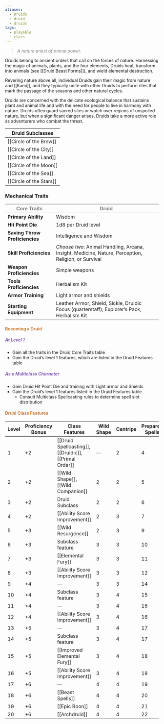 ```yaml
---
aliases:
  - Druids
  - druid
  - druids
tags:
  - playable
  - class
---
```

> *<span style="color:rgb(125, 125, 125)">A nature priest of primal power.</span>* 

Druids belong to ancient orders that call on the forces of nature. Harnessing the magic of animals, plants, and the four elements, Druids heal, transform into animals (see [[Druid Beast Forms]]), and wield elemental destruction.

Revering nature above all, individual Druids gain their magic from nature and [[Kami]], and they typically unite with other Druids to perform rites that mark the passage of the seasons and other natural cycles.

Druids are concerned with the delicate ecological balance that sustains plant and animal life and with the need for people to live in harmony with nature. Druids often guard sacred sites or watch over regions of unspoiled nature, but when a significant danger arises, Druids take a more active role as adventurers who combat the threat.


| Druid Subclasses        |
| ----------------------- |
| [[Circle of the Brew]]  |
| [[Circle of the City]]  |
| [[Circle of the Land]]  |
| [[Circle of the Moon]]  |
| [[Circle of the Sea]]   |
| [[Circle of the Stars]] |
### Mechanical Traits


| <span style="color:rgb(125, 125, 125)">Core Traits</span> | <span style="color:rgb(125, 125, 125)">Druid</span>                                                 |
| --------------------------------------------------------- | --------------------------------------------------------------------------------------------------- |
| **Primary Ability**                                       | Wisdom                                                                                              |
| **Hit Point Die**                                         | 1d8 per Druid level                                                                                 |
| **Saving Throw Proficiencies**                            | Intelligence and Wisdom                                                                             |
| **Skill Proficiencies**                                   | *Choose two*: Animal Handling, Arcana, Insight, Medicine, Nature, Perception, Religion, or Survival |
| **Weapon Proficiencies**                                  | Simple weapons                                                                                      |
| **Tools Proficiencies**                                   | Herbalism Kit                                                                                       |
| **Armor Training**                                        | Light armor and shields                                                                             |
| **Starting Equipment**                                    | Leather Armor, Shield, Sickle, Druidic Focus (quarterstaff), Explorer’s Pack, Herbalism Kit         |
#### <span style="color:rgb(203, 123, 55)">Becoming a Druid</span>

##### <span style="color:rgb(134, 93, 187)">At Level 1</span>

- Gain all the traits in the Druid Core Traits table
- Gain the Druid’s level 1 features, which are listed in the Druid Features table
##### <span style="color:rgb(134, 93, 187)">As a Multiclass Character</span>

- Gain Druid Hit Point Die and training with Light armor and Shields
- Gain the Druid’s level 1 features listed in the Druid Features table
	- Consult Multiclass Spellcasting rules to determine spell slot distribution

#### <span style="color:rgb(203, 123, 55)">Druid Class Features</span> 

| Level | Proficiency Bonus | Class Features                                        | Wild Shape                                      | Cantrips | Prepared Spells | Lvl 1 Slots | Lvl 2 Slots                                     | Lvl 3 Slots                                     | Lvl 4 Slots                                     | Lvl 5 Slots                                     | Lvl 6 Slots                                     | Lvl 7 Slots                                     | Lvl 8 Slots                                     | Lvl 9 Slots                                     |
| ----- | ----------------- | ----------------------------------------------------- | ----------------------------------------------- | -------- | --------------- | ----------- | ----------------------------------------------- | ----------------------------------------------- | ----------------------------------------------- | ----------------------------------------------- | ----------------------------------------------- | ----------------------------------------------- | ----------------------------------------------- | ----------------------------------------------- |
| 1     | +2                | [[Druid Spellcasting]], [[Druidic]], [[Primal Order]] | <span style="color:rgb(125, 125, 125)">—</span> | 2        | 4               | 2           | <span style="color:rgb(125, 125, 125)">—</span> | <span style="color:rgb(125, 125, 125)">—</span> | <span style="color:rgb(125, 125, 125)">—</span> | <span style="color:rgb(125, 125, 125)">—</span> | <span style="color:rgb(125, 125, 125)">—</span> | <span style="color:rgb(125, 125, 125)">—</span> | <span style="color:rgb(125, 125, 125)">—</span> | <span style="color:rgb(125, 125, 125)">—</span> |
| 2     | +2                | [[Wild Shape]], [[Wild Companion]]                    | 2                                               | 2        | 5               | 3           | <span style="color:rgb(125, 125, 125)">—</span> | <span style="color:rgb(125, 125, 125)">—</span> | <span style="color:rgb(125, 125, 125)">—</span> | <span style="color:rgb(125, 125, 125)">—</span> | <span style="color:rgb(125, 125, 125)">—</span> | <span style="color:rgb(125, 125, 125)">—</span> | <span style="color:rgb(125, 125, 125)">—</span> | <span style="color:rgb(125, 125, 125)">—</span> |
| 3     | +2                | Druid Subclass                                        | 2                                               | 2        | 6               | 4           | 2                                               | <span style="color:rgb(125, 125, 125)">—</span> | <span style="color:rgb(125, 125, 125)">—</span> | <span style="color:rgb(125, 125, 125)">—</span> | <span style="color:rgb(125, 125, 125)">—</span> | <span style="color:rgb(125, 125, 125)">—</span> | <span style="color:rgb(125, 125, 125)">—</span> | <span style="color:rgb(125, 125, 125)">—</span> |
| 4     | +2                | [[Ability Score Improvement]]                         | 2                                               | 3        | 7               | 4           | 3                                               | <span style="color:rgb(125, 125, 125)">—</span> | <span style="color:rgb(125, 125, 125)">—</span> | <span style="color:rgb(125, 125, 125)">—</span> | <span style="color:rgb(125, 125, 125)">—</span> | <span style="color:rgb(125, 125, 125)">—</span> | <span style="color:rgb(125, 125, 125)">—</span> | <span style="color:rgb(125, 125, 125)">—</span> |
| 5     | +3                | [[Wild Resurgence]]                                   | 2                                               | 3        | 9               | 4           | 3                                               | 2                                               | <span style="color:rgb(125, 125, 125)">—</span> | <span style="color:rgb(125, 125, 125)">—</span> | <span style="color:rgb(125, 125, 125)">—</span> | <span style="color:rgb(125, 125, 125)">—</span> | <span style="color:rgb(125, 125, 125)">—</span> | <span style="color:rgb(125, 125, 125)">—</span> |
| 6     | +3                | Subclass feature                                      | 3                                               | 3        | 10              | 4           | 3                                               | 3                                               | <span style="color:rgb(125, 125, 125)">—</span> | <span style="color:rgb(125, 125, 125)">—</span> | <span style="color:rgb(125, 125, 125)">—</span> | <span style="color:rgb(125, 125, 125)">—</span> | <span style="color:rgb(125, 125, 125)">—</span> | <span style="color:rgb(125, 125, 125)">—</span> |
| 7     | +3                | [[Elemental Fury]]                                    | 3                                               | 3        | 11              | 4           | 3                                               | 3                                               | 1                                               | <span style="color:rgb(125, 125, 125)">—</span> | <span style="color:rgb(125, 125, 125)">—</span> | <span style="color:rgb(125, 125, 125)">—</span> | <span style="color:rgb(125, 125, 125)">—</span> | <span style="color:rgb(125, 125, 125)">—</span> |
| 8     | +3                | [[Ability Score Improvement]]                         | 3                                               | 3        | 12              | 4           | 3                                               | 3                                               | 2                                               | <span style="color:rgb(125, 125, 125)">—</span> | <span style="color:rgb(125, 125, 125)">—</span> | <span style="color:rgb(125, 125, 125)">—</span> | <span style="color:rgb(125, 125, 125)">—</span> | <span style="color:rgb(125, 125, 125)">—</span> |
| 9     | +4                | <span style="color:rgb(125, 125, 125)">—</span>       | 3                                               | 3        | 14              | 4           | 3                                               | 3                                               | 3                                               | 1                                               | <span style="color:rgb(125, 125, 125)">—</span> | <span style="color:rgb(125, 125, 125)">—</span> | <span style="color:rgb(125, 125, 125)">—</span> | <span style="color:rgb(125, 125, 125)">—</span> |
| 10    | +4                | Subclass feature                                      | 3                                               | 4        | 15              | 4           | 3                                               | 3                                               | 3                                               | 2                                               | <span style="color:rgb(125, 125, 125)">—</span> | <span style="color:rgb(125, 125, 125)">—</span> | <span style="color:rgb(125, 125, 125)">—</span> | <span style="color:rgb(125, 125, 125)">—</span> |
| 11    | +4                | <span style="color:rgb(125, 125, 125)">—</span>       | 3                                               | 4        | 16              | 4           | 3                                               | 3                                               | 3                                               | 2                                               | 1                                               | <span style="color:rgb(125, 125, 125)">—</span> | <span style="color:rgb(125, 125, 125)">—</span> | <span style="color:rgb(125, 125, 125)">—</span> |
| 12    | +4                | [[Ability Score Improvement]]                         | 3                                               | 4        | 16              | 4           | 3                                               | 3                                               | 3                                               | 2                                               | 1                                               | <span style="color:rgb(125, 125, 125)">—</span> | <span style="color:rgb(125, 125, 125)">—</span> | <span style="color:rgb(125, 125, 125)">—</span> |
| 13    | +5                | <span style="color:rgb(125, 125, 125)">—</span>       | 3                                               | 4        | 17              | 4           | 3                                               | 3                                               | 3                                               | 2                                               | 1                                               | 1                                               | <span style="color:rgb(125, 125, 125)">—</span> | <span style="color:rgb(125, 125, 125)">—</span> |
| 14    | +5                | Subclass feature                                      | 3                                               | 4        | 17              | 4           | 3                                               | 3                                               | 3                                               | 2                                               | 1                                               | 1                                               | <span style="color:rgb(125, 125, 125)">—</span> | <span style="color:rgb(125, 125, 125)">—</span> |
| 15    | +5                | [[Improved Elemental Fury]]                           | 3                                               | 4        | 18              | 4           | 3                                               | 3                                               | 3                                               | 2                                               | 1                                               | 1                                               | 1                                               | <span style="color:rgb(125, 125, 125)">—</span> |
| 16    | +5                | [[Ability Score Improvement]]                         | 3                                               | 4        | 18              | 4           | 3                                               | 3                                               | 3                                               | 2                                               | 1                                               | 1                                               | 1                                               | <span style="color:rgb(125, 125, 125)">—</span> |
| 17    | +6                | <span style="color:rgb(125, 125, 125)">—</span>       | 4                                               | 4        | 19              | 4           | 3                                               | 3                                               | 3                                               | 2                                               | 1                                               | 1                                               | 1                                               | 1                                               |
| 18    | +6                | [[Beast Spells]]                                      | 4                                               | 4        | 20              | 4           | 3                                               | 3                                               | 3                                               | 3                                               | 1                                               | 1                                               | 1                                               | 1                                               |
| 19    | +6                | [[Epic Boon]]                                         | 4                                               | 4        | 21              | 4           | 3                                               | 3                                               | 3                                               | 3                                               | 2                                               | 1                                               | 1                                               | 1                                               |
| 20    | +6                | [[Archdruid]]                                         | 4                                               | 4        | 22              | 4           | 3                                               | 3                                               | 3                                               | 3                                               | 2                                               | 2                                               | 1                                               | 1                                               |

